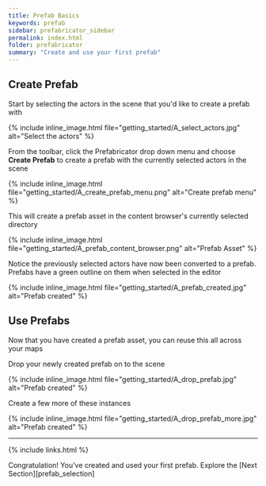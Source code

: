 ```yaml
---
title: Prefab Basics
keywords: prefab
sidebar: prefabricator_sidebar
permalink: index.html
folder: prefabricator
summary: "Create and use your first prefab"
---
```


## Create Prefab

Start by selecting the actors in the scene that you'd like to create a prefab with

{% include inline_image.html file="getting_started/A_select_actors.jpg" alt="Select the actors" %}


From the toolbar, click the Prefabricator drop down menu and choose **Create Prefab** to create a prefab with 
the currently selected actors in the scene

{% include inline_image.html file="getting_started/A_create_prefab_menu.png" alt="Create prefab menu" %}


This will create a prefab asset in the content browser's currently selected directory

{% include inline_image.html file="getting_started/A_prefab_content_browser.png" alt="Prefab Asset" %}


Notice the previously selected actors have now been converted to a prefab.  Prefabs have a green outline on them when selected in the editor

{% include inline_image.html file="getting_started/A_prefab_created.jpg" alt="Prefab created" %}

## Use Prefabs

Now that you have created a prefab asset, you can reuse this all across your maps

Drop your newly created prefab on to the scene

{% include inline_image.html file="getting_started/A_drop_prefab.jpg" alt="Prefab created" %}


Create a few more of these instances

{% include inline_image.html file="getting_started/A_drop_prefab_more.jpg" alt="Prefab created" %}


---

{% include links.html %}

Congratulation! You've created and used your first prefab.  Explore the [Next Section][prefab_selection]


